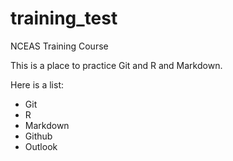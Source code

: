 # training_test
NCEAS Training Course

This is a place to practice Git and R and Markdown.

Here is a list:

* Git
* R
* Markdown
* Github
* Outlook

